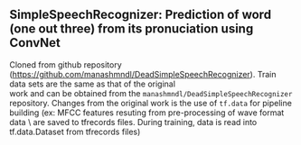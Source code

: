 ## SimpleSpeechRecognizer: Prediction of word (one out three) from its pronuciation using ConvNet  
Cloned from github repository (https://github.com/manashmndl/DeadSimpleSpeechRecognizer). Train data sets are the same as that of the original \
work and  can be obtained from the `manashmndl/DeadSimpleSpeechRecognizer` repository.
Changes from the original work is the use of `tf.data` for pipeline building (ex: MFCC features resuting from pre-processing of wave format data \ 
are saved to tfrecords files. During training, data is read into tf.data.Dataset from tfrecords files)
